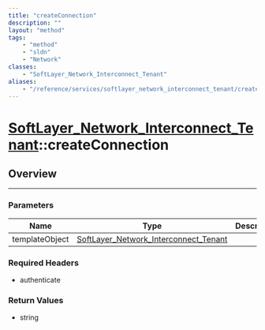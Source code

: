 ```yaml
---
title: "createConnection"
description: ""
layout: "method"
tags:
    - "method"
    - "sldn"
    - "Network"
classes:
    - "SoftLayer_Network_Interconnect_Tenant"
aliases:
    - "/reference/services/softlayer_network_interconnect_tenant/createConnection"
---
```

# [SoftLayer_Network_Interconnect_Tenant](/reference/services/SoftLayer_Network_Interconnect_Tenant)::createConnection




## Overview 


-----

### Parameters 
|Name | Type | Description |
| --- | --- | --- |
|templateObject| <a href='/reference/datatypes/SoftLayer_Network_Interconnect_Tenant'>SoftLayer_Network_Interconnect_Tenant </a>| |


### Required Headers
* authenticate


### Return Values
* string




